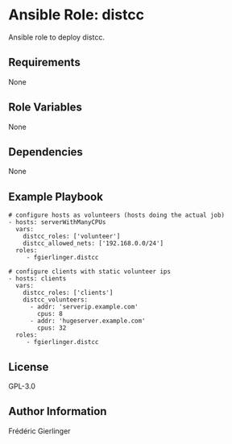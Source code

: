 Ansible Role: distcc
=========

Ansible role to deploy distcc.

Requirements
------------

None

Role Variables
--------------

None

Dependencies
------------

None

Example Playbook
----------------

    # configure hosts as volunteers (hosts doing the actual job)
    - hosts: serverWithManyCPUs
      vars:
        distcc_roles: ['volunteer']
        distcc_allowed_nets: ['192.168.0.0/24']
      roles:
         - fgierlinger.distcc

    # configure clients with static volunteer ips
    - hosts: clients
      vars:
        distcc_roles: ['clients']
        distcc_volunteers:
          - addr: 'serverip.example.com'
            cpus: 8
          - addr: 'hugeserver.example.com'
            cpus: 32
      roles:
         - fgierlinger.distcc


License
-------

GPL-3.0

Author Information
------------------

Frédéric Gierlinger
